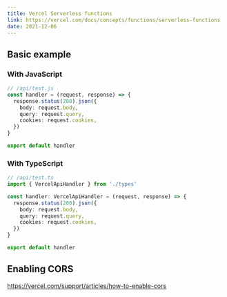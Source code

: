 ```yaml
---
title: Vercel Serverless functions
link: https://vercel.com/docs/concepts/functions/serverless-functions
date: 2021-12-06
---
```


## Basic example

### With JavaScript

```ts
// /api/test.js
const handler = (request, response) => {
  response.status(200).json({
    body: request.body,
    query: request.query,
    cookies: request.cookies,
  })
}

export default handler
```

### With TypeScript

```ts
// /api/test.ts
import { VercelApiHandler } from './types'

const handler: VercelApiHandler = (request, response) => {
  response.status(200).json({
    body: request.body,
    query: request.query,
    cookies: request.cookies,
  })
}

export default handler
```

## Enabling CORS

https://vercel.com/support/articles/how-to-enable-cors
